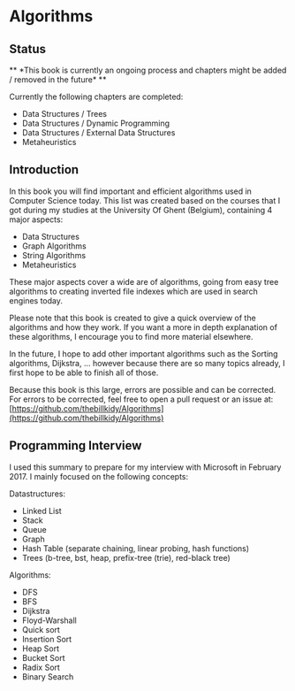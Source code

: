 # Algorithms

## Status

** \*This book is currently an ongoing process and chapters might be added / removed in the future\* **

Currently the following chapters are completed:

* Data Structures / Trees
* Data Structures / Dynamic Programming
* Data Structures / External Data Structures
* Metaheuristics

## Introduction

In this book you will find important and efficient algorithms used in Computer Science today. This list was created based on the courses that I got during my studies at the University Of Ghent \(Belgium\), containing 4 major aspects:

* Data Structures
* Graph Algorithms
* String Algorithms
* Metaheuristics 

These major aspects cover a wide are of algorithms, going from easy tree algorithms to creating inverted file indexes which are used in search engines today.

Please note that this book is created to give a quick overview of the algorithms and how they work. If you want a more in depth explanation of these algorithms, I encourage you to find more material elsewhere.

In the future, I hope to add other important algorithms such as the Sorting algorithms, Dijkstra, ... however because there are so many topics already, I first hope to be able to finish all of those.

Because this book is this large, errors are possible and can be corrected. For errors to be corrected, feel free to open a pull request or an issue at: [https://github.com/thebillkidy/Algorithms](https://github.com/thebillkidy/Algorithms)

## Programming Interview

I used this summary to prepare for my interview with Microsoft in February 2017. I mainly focused on the following concepts:

Datastructures:

* Linked List
* Stack
* Queue
* Graph
* Hash Table \(separate chaining, linear probing, hash functions\)
* Trees \(b-tree, bst, heap, prefix-tree \(trie\), red-black tree\)

Algorithms:

* DFS
* BFS
* Dijkstra
* Floyd-Warshall
* Quick sort
* Insertion Sort
* Heap Sort
* Bucket Sort
* Radix Sort
* Binary Search



